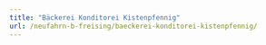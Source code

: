 ```yaml
---
title: "Bäckerei Konditorei Kistenpfennig"
url: /neufahrn-b-freising/baeckerei-konditorei-kistenpfennig/
---
```

